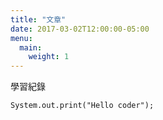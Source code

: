 ```yaml
---
title: "文章"
date: 2017-03-02T12:00:00-05:00
menu:
  main:
    weight: 1
---
```

學習紀錄


```
System.out.print("Hello coder");
```
